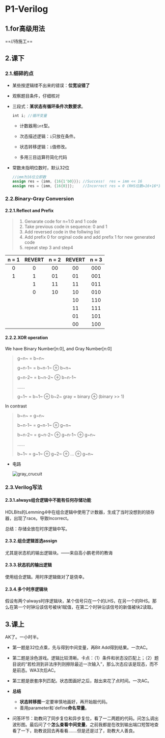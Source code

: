 #  P1-Verilog

## 1.for高级用法

==//待施工==

## 2.课下

### 2.1.细碎的点

* 某些按逻辑缕不出来的错误：**位宽设错了**

* 观察题目条件，仔细核对

* 三段式：**某状态有循环条件次数要求**。

  ```verilog
  int i; //循环变量
  ```

  * 计数器用`int`型。

  * 次态描述逻辑：`i`只放在条件。

  * 状态转移逻辑：`i`值修改。

  * 多用三目运算符简化代码

* 常数未指明位数时，默认32位

  ```verilog
  //imm为16位立即数
  assign res = {imm, {16{1'b0}}}; //Success!  res = imm << 16
  assign res = {imm, {16{0}}};    //Incorrect res = 0 (RHS位数=16+16*32，截取低32位，结果为0)
  ```

  

### 2.2.Binary-Gray Conversion

#### 2.2.1.Reflect and Prefix 

> 1. Genarate code for n=1:0 and 1 code
> 2. Take previous code in sequence: 0 and 1
> 3. Add reversed code in the follwing list
> 4. Add prefix 0 for orginal code and add prefix 1 for new generated code
> 5. repeat step 3 and step4 

| n = 1 | REVERT | n = 2 | REVERT | n = 3 |
| :---: | :----: | :---: | :----: | :---: |
|   0   |   0    |  00   |   00   |  000  |
|   1   |   1    |  01   |   01   |  001  |
|       |   1    |  11   |   11   |  011  |
|       |   0    |  10   |   10   |  010  |
|       |        |       |   10   |  110  |
|       |        |       |   11   |  111  |
|       |        |       |   01   |  101  |
|       |        |       |   00   |  100  |


#### 2.2.2.XOR operation

We have Binary Number[n:0], and Gray Number[n:0]

> g~n~ = b~n~
>
> g~n-1~ = b~n-1~ ⊕ b~n~
>
> g~n-2~ = b~n-2~ ⊕ b~n-1~
>
> ......
>
> g~1~ = b~1~ ⊕ b~2~
gray = binary ⊕ (binary >> 1)

In contrast

> b~n~ = g~n~
>
> b~n-1~ = g~n-1~  ⊕ g~n~
>
> b~n-2~ = g~n-2~  ⊕ g~n-1~ ⊕ g~n~ 
>
> ......
>
> b~1~ = g~1~ ⊕ g~2~ ⊕ ... ⊕ g~n~  


* 电路

  ![gray_crucuit](D:\BUAA\STAR\CO_LAB\img\gray_crucuit.bmp)

### 2.3.Verilog写法

#### 2.3.1.always组合逻辑中不能有任何存储功能

HDLBits的Lemming4中在组合逻辑中使用了计数器，生成了当时没想到的锁存器，出现了race。导致Incorrect。

总结：存储全放在时序逻辑中写。

#### 2.3.2.组合逻辑首选assign

尤其是状态机的输出逻辑块。——来自高小鹏老师的教诲

#### 2.3.3.状态机的输出逻辑

使用组合逻辑。用时序逻辑做对了是侥幸。

#### 2.3.4.多个时序逻辑块

假设有两个always时序逻辑块，某个信号只在一个的LHS，在另一个的RHS。那么在第一个时钟沿该信号被块1赋值，在第二个时钟沿该信号的新值被块2读取。

## 3.课上

AK了。一小时半。

* 第一题是32位点乘，先与得到中间变量，再Bit Add得到结果。一次AC。

* 第二题是涂色游戏。逻辑比较清晰。卡点：（1）条件和状态没匹配上；（2）题目说的“若检测到非法序列则擦除最近一次输入”，那么次态应该是现态，而不是前态。WA3次后AC。

* 第三题是嵌套序列匹配。状态图画好之后，敲出来花了点时间。一次AC。

* **总结**
  * **状态转移图**一定要审慎地画好，再开始敲代码。
  * 善用parameter和`define**命名常量**。

* 问答环节：助教问了同步复位和异步复位，看了一二两题的代码。问怎么调出波形图。最后问了个**怎么查看中间变量**，之前我都是在改到输出端口短暂地查看了一下，助教说回去再看看.......但是还是过了，助教大人善良。